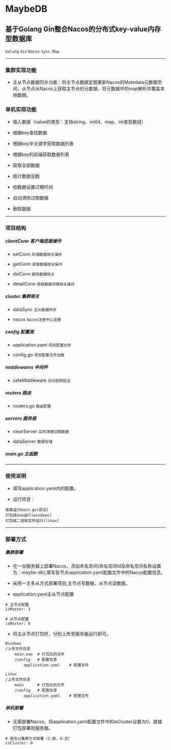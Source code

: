 # MaybeDB

## 基于Golang Gin整合Nacos的分布式key-value内存型数据库

`Golang` `Gin` `Nacos` `sync.Map`

***

### 集群实现功能

* 主从节点数据同步功能：将主节点数据定期更新Nacos的Matedata元数据空间，从节点从Nacos上获取主节点的元数据，将元数据中的map解析并覆盖本地数据。

### 单机实现功能

* 插入数据（value的类型：支持string、int64、map、int类型数组）

* 根据key查找数据

* 根据key中关键字获取数据列表

* 根据key的前缀获取数据列表

* 获取全部数据

* 统计数据总数

* 给数据设置过期时间

* 自动清除过期数据

* 删除数据

***

### 项目结构

##### clientConn 客户端连接操作

* setConn `存储数据相关操作`

* getConn `获取数据相关操作`

* delConn `删除数据相关`

* detailConn `获取数据详情相关操作`

##### cluster 集群相关

* dataSync `主从数据同步`

* nacos `Nacos注册中心连接`

##### config 配置类

* application.yaml `项目配置文件`

* config.go `项目配置文件加载`

##### middlewares 中间件

* safeMiddleware `访问密钥验证`

##### routers 路由

* routers.go `路由配置`

##### servers 服务层

* clearServer `实时清理过期数据`

* dataServer `数据存储`

##### main.go 主函数

***

### 使用说明

* 填写application.yaml内的配置。

* 运行项目：

```
直接运行main.go(调试)
打包成exe运行(windows)
打包成二进制文件运行(linux)
```

***

### 部署方式

##### 集群部署

* 在一台服务器上部署Nacos，添加命名空间(命名空间Id及命名空间名称设置为：maybe-db),填写各节点application.yaml配置文件中的Nacos配置信息。

* 采用一主多从方式部署项目,主节点写数据，从节点读数据。

* application.yaml主从节点配置

```
# 主节点配置
isMaster: 1

# 从节点配置
isMaster: 0
```

* 将主从节点打包好，分别上传至服务器运行即可。

```
Windows
/上传文件目录
    main.exe  # 打包后的文件
    /config   # 配置目录
        application.yaml    # 配置文件
    
Linux
/上传文件目录
    main      # 打包后的文件
    /config   # 配置目录
        application.yaml    # 配置文件
```

##### 单机部署

* 无需部署Nacos，将application.yaml配置文件中的isCluster设置为0，直接打包部署到服务器。

```
# 是否以集群方式部署（1:是，0:否）
isCluster: 0
```